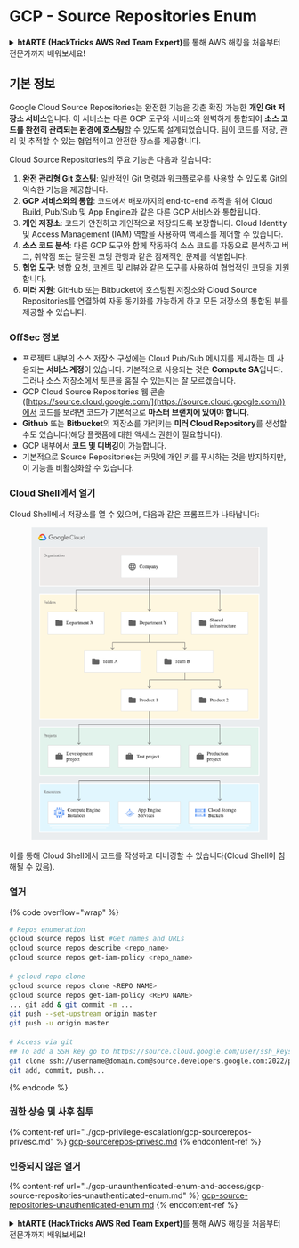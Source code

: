 # GCP - Source Repositories Enum

<details>

<summary><strong>htARTE (HackTricks AWS Red Team Expert)</strong>를 통해 AWS 해킹을 처음부터 전문가까지 배워보세요<strong>!</strong></summary>

HackTricks를 지원하는 다른 방법:

* **회사를 HackTricks에서 광고하거나 HackTricks를 PDF로 다운로드**하려면 [**SUBSCRIPTION PLANS**](https://github.com/sponsors/carlospolop)를 확인하세요!
* [**공식 PEASS & HackTricks 스웨그**](https://peass.creator-spring.com)를 얻으세요.
* [**The PEASS Family**](https://opensea.io/collection/the-peass-family)를 발견하세요. 독점적인 [**NFTs**](https://opensea.io/collection/the-peass-family) 컬렉션입니다.
* 💬 [**Discord 그룹**](https://discord.gg/hRep4RUj7f) 또는 [**텔레그램 그룹**](https://t.me/peass)에 **참여**하거나 **Twitter** 🐦 [**@carlospolopm**](https://twitter.com/carlospolopm)을 **팔로우**하세요.
* **Hacking 트릭을 공유하려면** [**HackTricks**](https://github.com/carlospolop/hacktricks) 및 [**HackTricks Cloud**](https://github.com/carlospolop/hacktricks-cloud) github 저장소에 PR을 제출하세요.

</details>

## 기본 정보 <a href="#reviewing-cloud-git-repositories" id="reviewing-cloud-git-repositories"></a>

Google Cloud Source Repositories는 완전한 기능을 갖춘 확장 가능한 **개인 Git 저장소 서비스**입니다. 이 서비스는 다른 GCP 도구와 서비스와 완벽하게 통합되어 **소스 코드를 완전히 관리되는 환경에 호스팅**할 수 있도록 설계되었습니다. 팀이 코드를 저장, 관리 및 추적할 수 있는 협업적이고 안전한 장소를 제공합니다.

Cloud Source Repositories의 주요 기능은 다음과 같습니다:

1. **완전 관리형 Git 호스팅**: 일반적인 Git 명령과 워크플로우를 사용할 수 있도록 Git의 익숙한 기능을 제공합니다.
2. **GCP 서비스와의 통합**: 코드에서 배포까지의 end-to-end 추적을 위해 Cloud Build, Pub/Sub 및 App Engine과 같은 다른 GCP 서비스와 통합됩니다.
3. **개인 저장소**: 코드가 안전하고 개인적으로 저장되도록 보장합니다. Cloud Identity 및 Access Management (IAM) 역할을 사용하여 액세스를 제어할 수 있습니다.
4. **소스 코드 분석**: 다른 GCP 도구와 함께 작동하여 소스 코드를 자동으로 분석하고 버그, 취약점 또는 잘못된 코딩 관행과 같은 잠재적인 문제를 식별합니다.
5. **협업 도구**: 병합 요청, 코멘트 및 리뷰와 같은 도구를 사용하여 협업적인 코딩을 지원합니다.
6. **미러 지원**: GitHub 또는 Bitbucket에 호스팅된 저장소와 Cloud Source Repositories를 연결하여 자동 동기화를 가능하게 하고 모든 저장소의 통합된 뷰를 제공할 수 있습니다.

### OffSec 정보 <a href="#reviewing-cloud-git-repositories" id="reviewing-cloud-git-repositories"></a>

* 프로젝트 내부의 소스 저장소 구성에는 Cloud Pub/Sub 메시지를 게시하는 데 사용되는 **서비스 계정**이 있습니다. 기본적으로 사용되는 것은 **Compute SA**입니다. 그러나 소스 저장소에서 토큰을 훔칠 수 있는지는 잘 모르겠습니다.
* GCP Cloud Source Repositories 웹 콘솔([https://source.cloud.google.com/](https://source.cloud.google.com/))에서 코드를 보려면 코드가 기본적으로 **마스터 브랜치에 있어야 합니다**.
* **Github** 또는 **Bitbucket**의 저장소를 가리키는 **미러 Cloud Repository**를 생성할 수도 있습니다(해당 플랫폼에 대한 액세스 권한이 필요합니다).
* GCP 내부에서 **코드 및 디버깅**이 가능합니다.
* 기본적으로 Source Repositories는 커밋에 개인 키를 푸시하는 것을 방지하지만, 이 기능을 비활성화할 수 있습니다.

### Cloud Shell에서 열기

Cloud Shell에서 저장소를 열 수 있으며, 다음과 같은 프롬프트가 나타납니다:

<figure><img src="../../../.gitbook/assets/image (136).png" alt=""><figcaption></figcaption></figure>

이를 통해 Cloud Shell에서 코드를 작성하고 디버깅할 수 있습니다(Cloud Shell이 침해될 수 있음).

### 열거

{% code overflow="wrap" %}
```bash
# Repos enumeration
gcloud source repos list #Get names and URLs
gcloud source repos describe <repo_name>
gcloud source repos get-iam-policy <repo_name>

# gcloud repo clone
gcloud source repos clone <REPO NAME>
gcloud source repos get-iam-policy <REPO NAME>
... git add & git commit -m ...
git push --set-upstream origin master
git push -u origin master

# Access via git
## To add a SSH key go to https://source.cloud.google.com/user/ssh_keys (no gcloud command)
git clone ssh://username@domain.com@source.developers.google.com:2022/p/<proj-name>/r/<repo-name>
git add, commit, push...
```
{% endcode %}

### 권한 상승 및 사후 침투

{% content-ref url="../gcp-privilege-escalation/gcp-sourcerepos-privesc.md" %}
[gcp-sourcerepos-privesc.md](../gcp-privilege-escalation/gcp-sourcerepos-privesc.md)
{% endcontent-ref %}

### 인증되지 않은 열거

{% content-ref url="../gcp-unaunthenticated-enum-and-access/gcp-source-repositories-unauthenticated-enum.md" %}
[gcp-source-repositories-unauthenticated-enum.md](../gcp-unaunthenticated-enum-and-access/gcp-source-repositories-unauthenticated-enum.md)
{% endcontent-ref %}

<details>

<summary><strong>htARTE (HackTricks AWS Red Team Expert)</strong>를 통해 AWS 해킹을 처음부터 전문가까지 배워보세요<strong>!</strong></summary>

HackTricks를 지원하는 다른 방법:

* **회사를 HackTricks에서 광고하거나 HackTricks를 PDF로 다운로드**하려면 [**SUBSCRIPTION PLANS**](https://github.com/sponsors/carlospolop)를 확인하세요!
* [**공식 PEASS & HackTricks 스웨그**](https://peass.creator-spring.com)를 얻으세요.
* [**The PEASS Family**](https://opensea.io/collection/the-peass-family)를 발견하세요. 독점적인 [**NFTs**](https://opensea.io/collection/the-peass-family) 컬렉션입니다.
* 💬 [**Discord 그룹**](https://discord.gg/hRep4RUj7f) 또는 [**텔레그램 그룹**](https://t.me/peass)에 **참여**하거나 **Twitter** 🐦 [**@carlospolopm**](https://twitter.com/carlospolopm)**을** **팔로우**하세요.
* **HackTricks**와 [**HackTricks Cloud**](https://github.com/carlospolop/hacktricks-cloud) github 저장소에 PR을 제출하여 **해킹 트릭을 공유**하세요.

</details>
